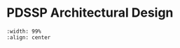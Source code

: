 # PDSSP Architectural Design

```{figure} images/pdssp_architecture.png
:width: 99%
:align: center
```